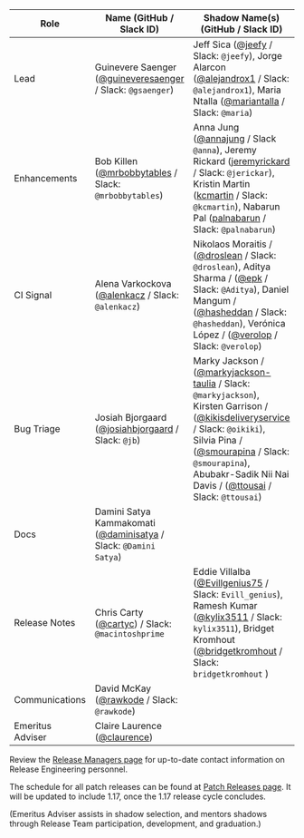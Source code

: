 | **Role** | **Name** (**GitHub / Slack ID**)  | **Shadow Name(s) (GitHub / Slack ID)** |
| ------ | ------ | ------ |
| Lead |  Guinevere Saenger ([@guineveresaenger](https://github.com/guineveresaenger) / Slack: `@gsaenger`) | Jeff Sica ([@jeefy](https://github.com/jeefy) / Slack: `@jeefy`), Jorge Alarcon ([@alejandrox1](https://github.com/alejandrox1) / Slack: `@alejandrox1`), Maria Ntalla ([@mariantalla](https://github.com/mariantalla) / Slack: `@maria`) |
| Enhancements | Bob Killen ([@mrbobbytables](https://github.com/mrbobbytables) / Slack: `@mrbobbytables`) | Anna Jung ([@annajung](https://github.com/annajung) / Slack `@anna`), Jeremy Rickard ([jeremyrickard](https://github.com/jeremyrickard) / Slack: `@jerickar`), Kristin Martin ([kcmartin](https://github.com/kcmartin) / Slack: `@kcmartin`), Nabarun Pal ([palnabarun](https://github.com/palnabarun) / Slack: `@palnabarun`) |
| CI Signal | Alena Varkockova ([@alenkacz](https://github.com/alenkacz) / Slack: `@alenkacz`) | Nikolaos Moraitis / ([@droslean](https://github.com/droslean) / Slack: `@droslean`), Aditya Sharma / ([@epk](https://github.com/epk) / Slack: `@Aditya`), Daniel Mangum / ([@hasheddan](https://github.com/hasheddan) / Slack: `@hasheddan`), Verónica López / ([@verolop](https://github.com/verolop) / Slack: `@verolop`) |
| Bug Triage | Josiah Bjorgaard ([@josiahbjorgaard](https://github.com/josiahbjorgaard) / Slack: `@jb`) | Marky Jackson / ([@markyjackson-taulia](https://github.com/markyjackson-taulia) / Slack: `@markyjackson`), Kirsten Garrison / ([@kikisdeliveryservice](https://github.com/kikisdeliveryservice) / Slack: `@oikiki`), Silvia Pina / ([@smourapina](https://github.com/smourapina) / Slack: `@smourapina`), Abubakr-Sadik Nii Nai Davis / ([@ttousai](https://github.com/ttousai) / Slack: `@ttousai`) |
| Docs | Damini Satya Kammakomati ([@daminisatya](https://github.com/daminisatya) / Slack: `@Damini Satya`) |  |
| Release Notes | Chris Carty ([@cartyc](https://github.com/cartyc)) / Slack: `@macintoshprime` | Eddie Villalba ([@Evillgenius75](https://github.com/Evillgenius75) / Slack: `Evill_genius`), Ramesh Kumar ([@kylix3511](https://github.com/kylix3511) / Slack: `kylix3511`), Bridget Kromhout ([@bridgetkromhout](https://github.com/bridgetkromhout) / Slack: `bridgetkromhout` ) |
| Communications | David McKay ([@rawkode](https://github.com/rawkode) / Slack: `@rawkode`) |  |
| Emeritus Adviser | Claire Laurence ([@claurence](https://github.com/claurence)) |  |

Review the [Release Managers page](/release-managers.md) for up-to-date contact information on Release Engineering personnel.

The schedule for all patch releases can be found at [Patch Releases page](/releases/patch-releases.md). It will be updated to include 1.17, once the 1.17 release cycle concludes.

(Emeritus Adviser assists in shadow selection, and mentors shadows through Release Team participation, development, and graduation.)
